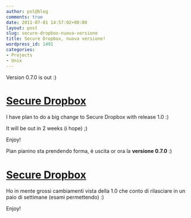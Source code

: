 ```yaml
---
author: pol@blog
comments: true
date: 2011-07-01 14:57:02+00:00
layout: post
slug: secure-dropbox-nuova-versione
title: Secure Dropbox, nuova versione!
wordpress_id: 1491
categories:
- Projects
- Unix
---
```




Version 0.7.0 is out :)


# [Secure Dropbox](https://bitbucket.org/polslinux/secure-dropbox/overview)




I have plan to do a big change to Secure Dropbox with release 1.0 :)




It will be out in 2 weeks (i hope) ;)




Enjoy!





Pian pianino sta prendendo forma, è uscita or ora la **versione 0.7.0** :)


# [Secure Dropbox](https://bitbucket.org/polslinux/secure-dropbox/overview)


Ho in mente grossi cambiamenti vista della 1.0 che conto di rilasciare in un paio di settimane (esami permettendo) :)

Enjoy!
